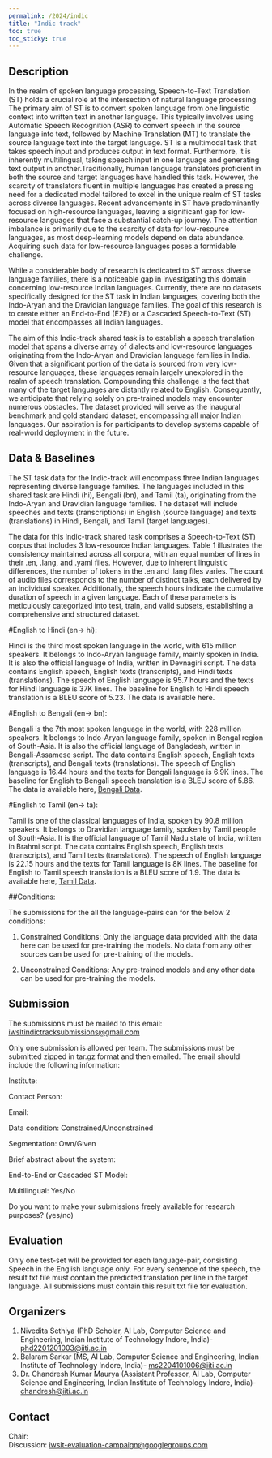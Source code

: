 ```yaml
---
permalink: /2024/indic
title: "Indic track"
toc: true
toc_sticky: true
---
```


<!--
Markdown notes: comments can be formed as in this example;
bulleted lines start with a - ;
if you want to have a line break either put a blank line in between the text or leave two spaces at the end of the line
-->

## Description

In the realm of spoken language processing, Speech-to-Text Translation (ST) holds a crucial role at the intersection of natural language processing. The primary aim of ST is to convert spoken language from one linguistic context into written text in another language. This typically involves using Automatic Speech Recognition (ASR) to convert speech in the source language into text, followed by Machine Translation (MT) to translate the source language text into the target language. ST is a multimodal task that takes speech input and produces output in text format. Furthermore, it is inherently multilingual, taking speech input in one language and generating text output in another.Traditionally, human language translators proficient in both the source and target languages have handled this task. However, the scarcity of translators fluent in multiple languages has created a pressing need for a dedicated model tailored to excel in the unique realm of ST tasks across diverse languages. Recent advancements in ST have predominantly focused on high-resource languages, leaving a significant gap for low-resource languages that face a substantial catch-up journey. The attention imbalance is primarily due to the scarcity of data for low-resource languages, as most deep-learning models depend on data abundance. Acquiring such data for low-resource languages poses a formidable challenge.

While a considerable body of research is dedicated to ST across diverse language families, there is a noticeable gap in investigating this domain concerning low-resource Indian languages. Currently, there are no datasets specifically designed for the ST task in Indian languages, covering both the Indo-Aryan and the Dravidian language families. The goal of this research is to create either an End-to-End (E2E) or a Cascaded Speech-to-Text (ST) model that encompasses all Indian languages.

The aim of this Indic-track shared task is to establish a speech translation model that spans a diverse array of dialects and low-resource languages originating from the Indo-Aryan and Dravidian language families in India. Given that a significant portion of the data is sourced from very low-resource languages, these languages remain largely unexplored in the realm of speech translation. Compounding this challenge is the fact that many of the target languages are distantly related to English. Consequently, we anticipate that relying solely on pre-trained models may encounter numerous obstacles. The dataset provided will serve as the inaugural benchmark and gold standard dataset, encompassing all major Indian languages. Our aspiration is for participants to develop systems capable of real-world deployment in the future.

<!-- Description the task, the languages, and the type of data -->

## Data & Baselines

The ST task data for the Indic-track will encompass three Indian languages representing diverse language families. The languages included in this shared task are Hindi (hi), Bengali (bn), and Tamil (ta), originating from the Indo-Aryan and Dravidian language families. The dataset will include speeches and texts (transcriptions) in English (source language) and texts (translations) in Hindi, Bengali, and Tamil (target languages).

The data for this Indic-track shared task comprises a Speech-to-Text (ST) corpus that includes 3 low-resource Indian languages. Table 1 illustrates the consistency maintained across all corpora, with an equal number of lines in their .en, .lang, and .yaml files. However, due to inherent linguistic differences, the number of tokens in the .en and .lang files varies. The count of audio files corresponds to the number of distinct talks, each delivered by an individual speaker. Additionally, the speech hours indicate the cumulative duration of speech in a given language. Each of these parameters is meticulously categorized into test, train, and valid subsets, establishing a comprehensive and structured dataset.

<!-- Details description of the data and links to download -->

#English to Hindi (en-> hi): 

Hindi is the third most spoken language in the world, with 615 million speakers. It belongs to Indo-Aryan language family, mainly spoken in India. It is also the official language of India, written in Devnagiri script. The data contains English speech, English texts (transcripts), and Hindi texts (translations). The speech of English language is 95.7 hours and the texts for Hindi language is 37K lines. The baseline for English to Hindi speech translation is a BLEU score of 5.23. The data is available here. 



#English to Bengali (en-> bn): 

Bengali is the 7th most spoken language in the world, with 228 million speakers. It belongs to Indo-Aryan language family, spoken in Bengal region of South-Asia. It is also the official language of Bangladesh, written in Bengali-Assamese script. The data contains English speech, English texts (transcripts), and Bengali texts (translations). The speech of English language is 16.44 hours and the texts for Bengali language is 6.9K lines. The baseline for English to Bengali speech translation is a BLEU score of 5.86. The data is available here, [Bengali Data](https://indianinstituteoftechindore-my.sharepoint.com/:u:/g/personal/phd2201201003_iiti_ac_in/EYhzdlL7mtNHmEDrhA0Y2NUBWHm15h4aK7hPUvk44Hbp1A?e=0rIjfR). 



#English to Tamil (en-> ta):  

Tamil is one of the classical languages of India, spoken by 90.8 million speakers. It belongs to Dravidian language family, spoken by Tamil people of South-Asia. It is the official language of Tamil Nadu state of India, written in Brahmi script. The data contains English speech, English texts (transcripts), and Tamil texts (translations). The speech of English language is 22.15 hours and the texts for Tamil language is 8K lines. The baseline for English to Tamil speech translation is a BLEU score of 1.9. The data is available here, [Tamil Data](https://indianinstituteoftechindore-my.sharepoint.com/:u:/g/personal/phd2201201003_iiti_ac_in/EZDmpaF_c4xMoY51HA3qbdEBd5N4iVOcpQ3eZeHtlXBX5g?e=cGe03d). 



<!-- ## Baselines -->

<!-- Links to the baselines to be used (descriptions, publications and/or links to models, code) -->

##Conditions:

The submissions for the all the language-pairs can for the below 2 conditions:

1. Constrained Conditions: Only the language data provided with the data here can be used for pre-training the models. No data from any other sources can be used for pre-training of the models. 

2. Unconstrained Conditions: Any pre-trained models and any other data can be used for pre-training the models. 


## Submission

<!-- Description of expected submission format and submission instructions -->
The submissions must be mailed to this email: iwsltindictracksubmissions@gmail.com

Only one submission is allowed per team. The submissions must be submitted zipped in tar.gz format and then emailed. The email should include the following information:

Institute:

Contact Person:

Email:

Data condition: Constrained/Unconstrained

Segmentation: Own/Given

Brief abstract about the system:

End-to-End or Cascaded ST Model:

Multilingual: Yes/No

Do you want to make your submissions freely available for research purposes? (yes/no)


## Evaluation

<!-- Description of metrics used for evaluation, what the official ranking is based on, links to evaluation scripts -->
Only one test-set will be provided for each language-pair, consisting Speech in the English language only. 
For every sentence of the speech, the result txt file must contain the predicted translation per line in the target language. All submissions must contain this result txt file for evaluation.  

## Organizers

<!-- List of organizers' names and affiliations -->

1. Nivedita Sethiya (PhD Scholar, AI Lab, Computer Science and Engineering, Indian Institute of Technology Indore, India)- phd2201201003@iiti.ac.in
2. Balaram Sarkar (MS, AI Lab, Computer Science and Engineering, Indian Institute of Technology Indore, India)- ms2204101006@iiti.ac.in
3. Dr. Chandresh Kumar Maurya (Assistant Professor, AI Lab, Computer Science and Engineering, Indian Institute of Technology Indore, India)- chandresh@iiti.ac.in

## Contact

<!-- Add chair(s) and their contact info, as well as standard google group -->
Chair:   
Discussion: <iwslt-evaluation-campaign@googlegroups.com>
